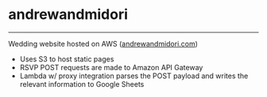 # andrewandmidori
----------

Wedding website hosted on AWS ([andrewandmidori.com](http://andrewandmidori.com))
 - Uses S3 to host static pages
 - RSVP POST requests are made to Amazon API Gateway
 - Lambda w/ proxy integration parses the POST payload and writes the relevant information to Google Sheets

